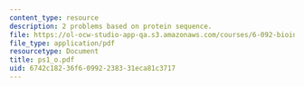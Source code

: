 ```yaml
---
content_type: resource
description: 2 problems based on protein sequence.
file: https://ol-ocw-studio-app-qa.s3.amazonaws.com/courses/6-092-bioinformatics-and-proteomics-january-iap-2005/6742c18236f60992238331eca81c3717_ps1_o.pdf
file_type: application/pdf
resourcetype: Document
title: ps1_o.pdf
uid: 6742c182-36f6-0992-2383-31eca81c3717
---
```

